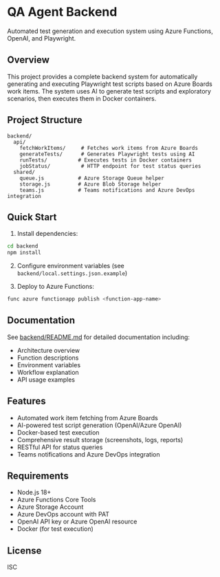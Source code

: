 # QA Agent Backend

Automated test generation and execution system using Azure Functions, OpenAI, and Playwright.

## Overview

This project provides a complete backend system for automatically generating and executing Playwright test scripts based on Azure Boards work items. The system uses AI to generate test scripts and exploratory scenarios, then executes them in Docker containers.

## Project Structure

```
backend/
  api/
    fetchWorkItems/     # Fetches work items from Azure Boards
    generateTests/      # Generates Playwright tests using AI
    runTests/          # Executes tests in Docker containers
    jobStatus/          # HTTP endpoint for test status queries
  shared/
    queue.js           # Azure Storage Queue helper
    storage.js         # Azure Blob Storage helper
    teams.js           # Teams notifications and Azure DevOps integration
```

## Quick Start

1. Install dependencies:
```bash
cd backend
npm install
```

2. Configure environment variables (see `backend/local.settings.json.example`)

3. Deploy to Azure Functions:
```bash
func azure functionapp publish <function-app-name>
```

## Documentation

See [backend/README.md](backend/README.md) for detailed documentation including:
- Architecture overview
- Function descriptions
- Environment variables
- Workflow explanation
- API usage examples

## Features

- Automated work item fetching from Azure Boards
- AI-powered test script generation (OpenAI/Azure OpenAI)
- Docker-based test execution
- Comprehensive result storage (screenshots, logs, reports)
- RESTful API for status queries
- Teams notifications and Azure DevOps integration

## Requirements

- Node.js 18+
- Azure Functions Core Tools
- Azure Storage Account
- Azure DevOps account with PAT
- OpenAI API key or Azure OpenAI resource
- Docker (for test execution)

## License

ISC
